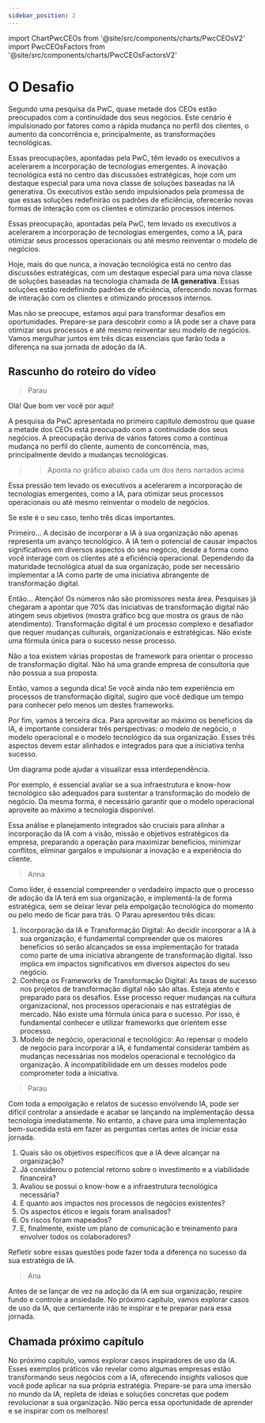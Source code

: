 ```yaml
---
sidebar_position: 2
---
```

import ChartPwcCEOs from '@site/src/components/charts/PwcCEOsV2'
import PwcCEOsFactors from '@site/src/components/charts/PwcCEOsFactorsV2'

# O Desafio
<ChartPwcCEOs />

Segundo uma pesquisa da PwC, quase metade dos CEOs estão preocupados com a continuidade dos seus negócios. Este cenário é impulsionado por fatores como a rápida mudança no perfil dos clientes, o aumento da concorrência e, principalmente, as transformações tecnológicas.

<PwcCEOsFactors />

Essas preocupações, apontadas pela PwC, têm levado os executivos a acelerarem a incorporação de tecnologias emergentes. A inovação tecnológica está no centro das discussões estratégicas, hoje com um destaque especial para uma nova classe de soluções baseadas na IA generativa. Os executivos estão sendo impulsionados pela promessa de que essas soluções redefinirão os padrões de eficiência, oferecerão novas formas de interação com os clientes e otimizarão processos internos.



Essas preocupação, apontadas pela PwC, tem levado os executivos a acelerarem a incorporação de tecnologias emergentes, como a IA, para otimizar seus processos operacionais ou até mesmo reinventar o modelo de negócios.

Hoje, mais do que nunca, a inovação tecnológica está no centro das discussões estratégicas, com um destaque especial para uma nova classe de soluções baseadas na tecnologia chamada de **IA generativa**. Essas soluções estão redefinindo padrões de eficiência, oferecendo novas formas de interação com os clientes e otimizando processos internos.

Mas não se preocupe, estamos aqui para transformar desafios em oportunidades. Prepare-se para descobrir como a IA pode ser a chave para otimizar seus processos e até mesmo reinventar seu modelo de negócios. Vamos mergulhar juntos em três dicas essenciais que farão toda a diferença na sua jornada de adoção da IA.

## Rascunho do roteiro do vídeo
>Parau

Olá! Que bom ver você por aqui!

A pesquisa da PwC apresentada no primeiro capítulo demostrou que quase a metade dos CEOs está preocupado com a continuidade dos seus negócios. A preocupação deriva de vários fatores como a contínua mudança no perfil do cliente, aumento de concorrência, mas, principalmente devido a mudanças tecnológicas.

>>Aponta no gráfico abaixo cada um dos itens narrados acima

Essa pressão tem levado os executivos a acelerarem a incorporação de tecnologias emergentes, como a IA, para otimizar seus processos operacionais ou até mesmo reinventar o modelo de negócios.

Se este é o seu caso, tenho três dicas importantes. 

Primeiro... A decisão de incorporar a IA à sua organização não apenas representa um avanço tecnológico. A IA tem o potencial de causar impactos significativos em diversos aspectos do seu negócio, desde a forma como você interage com os clientes até a eficiência operacional. Dependendo da maturidade tecnológica atual da sua organização, pode ser necessário implementar a IA como parte de uma iniciativa abrangente de transformação digital.

Então... Atenção! Os números não são promissores nesta área. Pesquisas já chegaram a apontar que 70% das iniciativas de transformação digital não atingem seus objetivos (mostra gráfico bcg que mostra os graus de não atendimento). 
Transformação digital é um processo complexo e desafiador que requer mudanças culturais, organizacionais e estratégicas. Não existe uma fórmula única para o sucesso nesse processo.

Não a toa existem várias propostas de framework para orientar o processo de transformação digital. Não há uma grande empresa de consultoria que não possua a sua proposta. 

Então, vamos a segunda dica! Se você ainda não tem experiência em processos de transformação digital, sugiro que você dedique um tempo para conhecer pelo menos um destes frameworks. 

Por fim, vamos à terceira dica. Para aproveitar ao máximo os benefícios da IA, é importante considerar três perspectivas: o modelo de negócio, o modelo operacional e o modelo tecnológico da sua organização. Esses três aspectos devem estar alinhados e integrados para que a iniciativa tenha sucesso.

Um diagrama pode ajudar a visualizar essa interdependência. 

Por exemplo, é essencial avaliar se a sua infraestrutura e know-how tecnológico são adequados para sustentar a transformação do modelo de negócio. Da mesma forma, é necessário garantir que o modelo operacional aproveite ao máximo a tecnologia disponível.

Essa análise e planejamento integrados são cruciais para alinhar a incorporação da IA com a visão, missão e objetivos estratégicos da empresa, preparando a operação para maximizar benefícios, minimizar conflitos, eliminar gargalos e impulsionar a inovação e a experiência do cliente.

>Anna

Como líder, é essencial compreender o verdadeiro impacto que o processo de adoção da IA terá em sua organização, e implementá-la de forma estratégica, sem se deixar levar pela empolgação tecnológica do momento ou pelo medo de ficar para trás.
O Parau apresentou três dicas:

1) Incorporação da IA e Transformação Digital: Ao decidir incorporar a IA à sua organização, é fundamental compreender que os maiores benefícios só serão alcançados se essa implementação for tratada como parte de uma iniciativa abrangente de transformação digital. Isso implica em impactos significativos em diversos aspectos do seu negócio.
2) Conheça os Frameworks de Transformação Digital: As taxas de sucesso nos projetos de transformação digital não são altas. Esteja atento e preparado para os desafios. Esse processo requer mudanças na cultura organizacional, nos processos operacionais e nas estratégias de mercado. Não existe uma fórmula única para o sucesso. Por isso, é fundamental conhecer e utilizar frameworks que orientem esse processo.
3) Modelo de negócio, operacional e tecnológico: Ao repensar o modelo de negócio para incorporar a IA, é fundamental considerar também as mudanças necessárias nos modelos operacional e tecnológico da organização. A incompatibilidade em um desses modelos pode comprometer toda a iniciativa.

>Parau

Com toda a empolgação e relatos de sucesso envolvendo IA, pode ser difícil controlar a ansiedade e acabar se lançando na implementação dessa tecnologia imediatamente. No entanto, a chave para uma implementação bem-sucedida está em fazer as perguntas certas antes de iniciar essa jornada. 
1) Quais são os objetivos específicos que a IA deve alcançar na organização? 
2) Já considerou o potencial retorno sobre o investimento e a viabilidade financeira?
3) Avaliou se possui o know-how e a infraestrutura tecnológica necessária?
4) E quanto aos impactos nos processos de negócios existentes?
5) Os aspectos éticos e legais foram analisados?
6) Os riscos foram mapeados?
7) E, finalmente, existe um plano de comunicação e treinamento para envolver todos os colaboradores?

Refletir sobre essas questões pode fazer toda a diferença no sucesso da sua estratégia de IA.

>Ana

Antes de se lançar de vez na adoção da IA em sua organização, respire fundo e controle a ansiedade. No próximo capítulo, vamos explorar casos de uso da IA, que certamente irão te inspirar e te preparar para essa jornada.

## Chamada próximo capítulo
No próximo capítulo, vamos explorar casos inspiradores de uso da IA. Esses exemplos práticos vão revelar como algumas empresas estão transformando seus negócios com a IA, oferecendo *insights* valiosos que você pode aplicar na sua própria estratégia. Prepare-se para uma imersão no mundo da IA, repleta de ideias e soluções concretas que podem revolucionar a sua organização. Não perca essa oportunidade de aprender e se inspirar com os melhores!